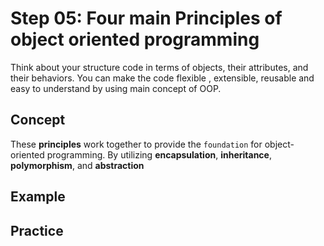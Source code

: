 # Step 05: Four main Principles of object oriented programming

Think about your structure code in terms of objects, their attributes, and their behaviors. You can make the code flexible , extensible, reusable and easy to understand by using main concept of OOP.

## Concept

These **principles** work together to provide the `foundation` for object-oriented programming. By utilizing **encapsulation**, **inheritance**, **polymorphism**, and **abstraction**

## Example





## Practice

